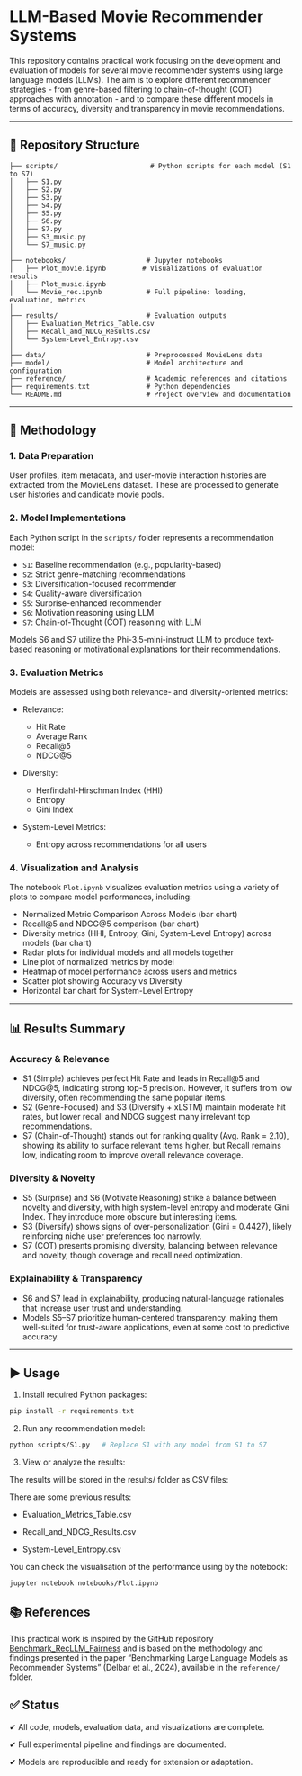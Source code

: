 # LLM-Based Movie Recommender Systems

This repository contains practical work focusing on the development and evaluation of models for several movie recommender systems using large language models (LLMs). The aim is to explore different recommender strategies - from genre-based filtering to chain-of-thought (COT) approaches with annotation - and to compare these different models in terms of accuracy, diversity and transparency in movie recommendations.

---

## 📁 Repository Structure

```text
├── scripts/                       # Python scripts for each model (S1 to S7)
│   ├── S1.py
│   ├── S2.py
│   ├── S3.py
│   ├── S4.py
│   ├── S5.py
│   ├── S6.py
│   ├── S7.py
│   ├── S3_music.py
│   └── S7_music.py
│
├── notebooks/                    # Jupyter notebooks
│   ├── Plot_movie.ipynb         # Visualizations of evaluation results
│   ├── Plot_music.ipynb  
│   └── Movie_rec.ipynb           # Full pipeline: loading, evaluation, metrics
│
├── results/                      # Evaluation outputs
│   ├── Evaluation_Metrics_Table.csv
│   ├── Recall_and_NDCG_Results.csv
│   └── System-Level_Entropy.csv
│
├── data/                         # Preprocessed MovieLens data
├── model/                        # Model architecture and configuration
├── reference/                    # Academic references and citations
├── requirements.txt              # Python dependencies
└── README.md                     # Project overview and documentation

```

---

## 🧠 Methodology

### 1. Data Preparation

User profiles, item metadata, and user-movie interaction histories are extracted from the MovieLens dataset. These are processed to generate user histories and candidate movie pools.

### 2. Model Implementations

Each Python script in the `scripts/` folder represents a recommendation model:

- `S1`: Baseline recommendation (e.g., popularity-based)
- `S2`: Strict genre-matching recommendations
- `S3`: Diversification-focused recommender
- `S4`: Quality-aware diversification
- `S5`: Surprise-enhanced recommender
- `S6`: Motivation reasoning using LLM
- `S7`: Chain-of-Thought (COT) reasoning with LLM

Models S6 and S7 utilize the Phi-3.5-mini-instruct LLM to produce text-based reasoning or motivational explanations for their recommendations.

### 3. Evaluation Metrics

Models are assessed using both relevance- and diversity-oriented metrics:

- Relevance:  
  - Hit Rate  
  - Average Rank  
  - Recall@5  
  - NDCG@5

- Diversity:  
  - Herfindahl-Hirschman Index (HHI)  
  - Entropy  
  - Gini Index

- System-Level Metrics:  
  - Entropy across recommendations for all users

### 4. Visualization and Analysis

The notebook `Plot.ipynb` visualizes evaluation metrics using a variety of plots to compare model performances, including:

- Normalized Metric Comparison Across Models (bar chart)  
- Recall@5 and NDCG@5 comparison (bar chart)  
- Diversity metrics (HHI, Entropy, Gini, System-Level Entropy) across models (bar chart)  
- Radar plots for individual models and all models together  
- Line plot of normalized metrics by model  
- Heatmap of model performance across users and metrics  
- Scatter plot showing Accuracy vs Diversity  
- Horizontal bar chart for System-Level Entropy

---

## 📊 Results Summary

### Accuracy & Relevance

- S1 (Simple) achieves perfect Hit Rate and leads in Recall@5 and NDCG@5, indicating strong top-5 precision. However, it suffers from low diversity, often recommending the same popular items.
- S2 (Genre-Focused) and S3 (Diversify + xLSTM) maintain moderate hit rates, but lower recall and NDCG suggest many irrelevant top recommendations.
- S7 (Chain-of-Thought) stands out for ranking quality (Avg. Rank = 2.10), showing its ability to surface relevant items higher, but Recall remains low, indicating room to improve overall relevance coverage.

### Diversity & Novelty

- S5 (Surprise) and S6 (Motivate Reasoning) strike a balance between novelty and diversity, with high system-level entropy and moderate Gini Index. They introduce more obscure but interesting items.
- S3 (Diversify) shows signs of over-personalization (Gini = 0.4427), likely reinforcing niche user preferences too narrowly.
- S7 (COT) presents promising diversity, balancing between relevance and novelty, though coverage and recall need optimization.

 ### Explainability & Transparency

- S6 and S7 lead in explainability, producing natural-language rationales that increase user trust and understanding.
- Models S5–S7 prioritize human-centered transparency, making them well-suited for trust-aware applications, even at some cost to predictive accuracy.

---

## ▶️ Usage

1. Install required Python packages:

```bash
pip install -r requirements.txt
```

2. Run any recommendation model:

```bash
python scripts/S1.py   # Replace S1 with any model from S1 to S7
```
3. View or analyze the results:

The results will be stored in the results/ folder as CSV files:

There are some previous results:

- Evaluation_Metrics_Table.csv

- Recall_and_NDCG_Results.csv

- System-Level_Entropy.csv

You can check the visualisation of the performance using by the notebook:

```bash
jupyter notebook notebooks/Plot.ipynb
```
## 📚 References

This practical work is inspired by the GitHub repository [Benchmark_RecLLM_Fairness](https://github.com/yasdel/Benchmark_RecLLM_Fairness) and is based on the methodology and findings presented in the paper “Benchmarking Large Language Models as Recommender Systems” (Delbar et al., 2024), available in the `reference/` folder.

## ✅ Status
✔ All code, models, evaluation data, and visualizations are complete.

✔ Full experimental pipeline and findings are documented.

✔ Models are reproducible and ready for extension or adaptation.
